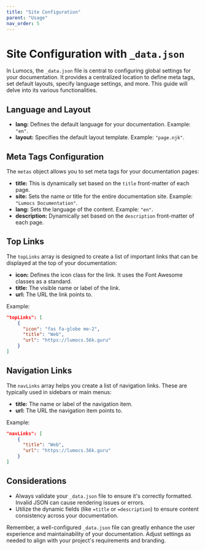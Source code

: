 ```yaml
---
title: "Site Configuration"
parent: "Usage"
nav_order: 5
---
```


# Site Configuration with `_data.json`

In Lumocs, the `_data.json` file is central to configuring global settings for your documentation. It provides a centralized location to define meta tags, set default layouts, specify language settings, and more. This guide will delve into its various functionalities.

## Language and Layout

- **lang:** Defines the default language for your documentation. Example: `"en"`.
- **layout:** Specifies the default layout template. Example: `"page.njk"`.

## Meta Tags Configuration

The `metas` object allows you to set meta tags for your documentation pages:

- **title:** This is dynamically set based on the `title` front-matter of each page.
- **site:** Sets the name or title for the entire documentation site. Example: `"Lumocs Documentation"`.
- **lang:** Sets the language of the content. Example: `"en"`.
- **description:** Dynamically set based on the `description` front-matter of each page.

## Top Links

The `topLinks` array is designed to create a list of important links that can be displayed at the top of your documentation:

- **icon:** Defines the icon class for the link. It uses the Font Awesome classes as a standard.
- **title:** The visible name or label of the link.
- **url:** The URL the link points to.

Example:

```json
"topLinks": [
    {
      "icon": "fas fa-globe me-2",
      "title": "Web",
      "url": "https://lumocs.56k.guru"
    }
]
```

## Navigation Links

The `navLinks` array helps you create a list of navigation links. These are typically used in sidebars or main menus:

- **title:** The name or label of the navigation item.
- **url:** The URL the navigation item points to.

Example:

```json
"navLinks": [
    {
      "title": "Web",
      "url": "https://lumocs.56k.guru"
    }
]
```

## Considerations

- Always validate your `_data.json` file to ensure it's correctly formatted. Invalid JSON can cause rendering issues or errors.
- Utilize the dynamic fields (like `=title` or `=description`) to ensure content consistency across your documentation.

Remember, a well-configured `_data.json` file can greatly enhance the user experience and maintainability of your documentation. Adjust settings as needed to align with your project's requirements and branding.